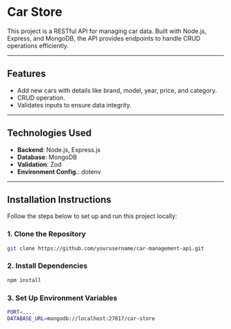 # Car Store

This project is a RESTful API for managing car data. Built with Node.js, Express, and MongoDB, the API provides endpoints to handle CRUD operations efficiently.

---

## **Features**
- Add new cars with details like brand, model, year, price, and category.
- CRUD operation.
- Validates inputs to ensure data integrity.

---

## **Technologies Used**
- **Backend**: Node.js, Express.js
- **Database**: MongoDB
- **Validation**: Zod
- **Environment Config.**: dotenv

---

## **Installation Instructions**

Follow the steps below to set up and run this project locally:

### **1. Clone the Repository**
```bash
git clone https://github.com/yourusername/car-management-api.git

```
### **2. Install Dependencies**
```bash
npm install
```
### **3. Set Up Environment Variables**
```bash
PORT=....
DATABASE_URL=mongodb://localhost:27017/car-store

